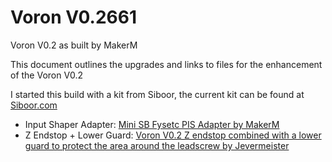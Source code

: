 # Voron V0.2661

Voron V0.2 as built by MakerM

This document outlines the upgrades and links to files for the enhancement of the Voron V0.2

I started this build with a kit from Siboor, the current kit can be found at [Siboor.com](https://www.siboor.com/product/siboor-voron-0-2-3d-printer-kit-with-enclosed-panel-desktop-fdm-corexy-3d-printer-diy-scatter-v6-hotend-upgrade-v0-2-printers-kits/)

- Input Shaper Adapter: [Mini SB Fysetc PIS Adapter by MakerM](https://github.com/ogmsean/Voron-V0.2661/blob/main/Docs/Mini%20SB%20Fysetc%20Input%20Shaper%20Adapter.md)
- Z Endstop + Lower Guard: [Voron V0.2 Z endstop combined with a lower guard to protect the area around the leadscrew by Jevermeister](https://www.printables.com/model/393536-voron-v02-z-endstop-combined-with-a-lower-guard-to)
